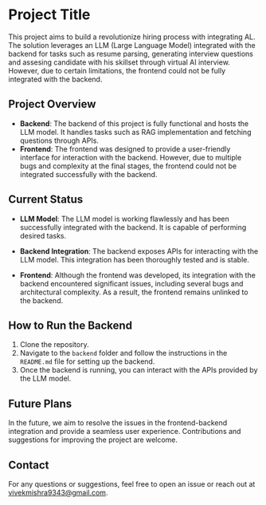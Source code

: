 # Project Title

This project aims to build a revolutionize hiring process with integrating AL. The solution leverages an LLM (Large Language Model) integrated with the backend for tasks such as resume parsing, generating interview questions and assesing candidate with his skillset through virtual AI interview. However, due to certain limitations, the frontend could not be fully integrated with the backend.

## Project Overview

- **Backend**: The backend of this project is fully functional and hosts the LLM model. It handles tasks such as RAG implementation and fetching questions through APIs.
- **Frontend**: The frontend was designed to provide a user-friendly interface for interaction with the backend. However, due to multiple bugs and complexity at the final stages, the frontend could not be integrated successfully with the backend.
  
## Current Status

- **LLM Model**: The LLM model is working flawlessly and has been successfully integrated with the backend. It is capable of performing desired tasks.
  
- **Backend Integration**: The backend exposes APIs for interacting with the LLM model. This integration has been thoroughly tested and is stable.

- **Frontend**: Although the frontend was developed, its integration with the backend encountered significant issues, including several bugs and architectural complexity. As a result, the frontend remains unlinked to the backend.

## How to Run the Backend

1. Clone the repository.
2. Navigate to the `backend` folder and follow the instructions in the `README.md` file for setting up the backend.
3. Once the backend is running, you can interact with the APIs provided by the LLM model.

## Future Plans

In the future, we aim to resolve the issues in the frontend-backend integration and provide a seamless user experience. Contributions and suggestions for improving the project are welcome.

## Contact

For any questions or suggestions, feel free to open an issue or reach out at vivekmishra9343@gmail.com.
